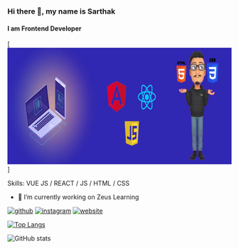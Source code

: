 ### Hi there 👋, my name is Sarthak
#### I am Frontend Developer
[<img src='https://github.com/Sarthak1009/Sarthak1009/blob/main/My_banner (1).jpg' alt='My Banner' height='262' width='1344'>]


Skills: VUE JS / REACT / JS / HTML / CSS

- 🔭 I’m currently working on Zeus Learning 


[<img src='https://cdn.jsdelivr.net/npm/simple-icons@3.0.1/icons/github.svg' alt='github' height='40'>](https://github.com/sarthak1009)  [<img src='https://cdn.jsdelivr.net/npm/simple-icons@3.0.1/icons/instagram.svg' alt='instagram' height='40'>](https://www.instagram.com/sarthak_dubey/)  [<img src='https://cdn.jsdelivr.net/npm/simple-icons@3.0.1/icons/icloud.svg' alt='website' height='40'>](https://sarthak1009.github.io/)  

[![Top Langs](https://github-readme-stats.vercel.app/api/top-langs/?username=sarthak1009)](https://github.com/anuraghazra/github-readme-stats)

![GitHub stats](https://github-readme-stats.vercel.app/api?username=sarthak1009&show_icons=true)  

